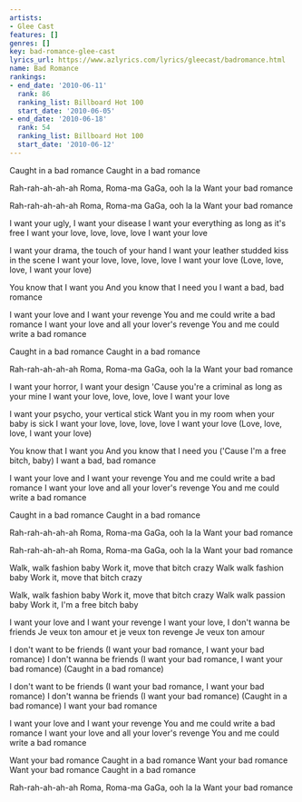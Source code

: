 ```yaml
---
artists:
- Glee Cast
features: []
genres: []
key: bad-romance-glee-cast
lyrics_url: https://www.azlyrics.com/lyrics/gleecast/badromance.html
name: Bad Romance
rankings:
- end_date: '2010-06-11'
  rank: 86
  ranking_list: Billboard Hot 100
  start_date: '2010-06-05'
- end_date: '2010-06-18'
  rank: 54
  ranking_list: Billboard Hot 100
  start_date: '2010-06-12'
---
```


Caught in a bad romance
Caught in a bad romance

Rah-rah-ah-ah-ah
Roma, Roma-ma
GaGa, ooh la la
Want your bad romance

Rah-rah-ah-ah-ah
Roma, Roma-ma
GaGa, ooh la la
Want your bad romance

I want your ugly, I want your disease
I want your everything as long as it's free
I want your love, love, love, love
I want your love

I want your drama, the touch of your hand
I want your leather studded kiss in the scene
I want your love, love, love, love
I want your love
(Love, love, love, I want your love)

You know that I want you
And you know that I need you
I want a bad, bad romance

I want your love and I want your revenge
You and me could write a bad romance
I want your love and all your lover's revenge
You and me could write a bad romance

Caught in a bad romance
Caught in a bad romance

Rah-rah-ah-ah-ah
Roma, Roma-ma
GaGa, ooh la la
Want your bad romance

I want your horror, I want your design
'Cause you're a criminal as long as your mine
I want your love, love, love, love
I want your love

I want your psycho, your vertical stick
Want you in my room when your baby is sick
I want your love, love, love, love
I want your love
(Love, love, love, I want your love)

You know that I want you
And you know that I need you
('Cause I'm a free bitch, baby)
I want a bad, bad romance

I want your love and I want your revenge
You and me could write a bad romance
I want your love and all your lover's revenge
You and me could write a bad romance

Caught in a bad romance
Caught in a bad romance

Rah-rah-ah-ah-ah
Roma, Roma-ma
GaGa, ooh la la
Want your bad romance

Rah-rah-ah-ah-ah
Roma, Roma-ma
GaGa, ooh la la
Want your bad romance

Walk, walk fashion baby
Work it, move that bitch crazy
Walk walk fashion baby
Work it, move that bitch crazy

Walk, walk fashion baby
Work it, move that bitch crazy
Walk walk passion baby
Work it, I'm a free bitch baby

I want your love and I want your revenge
I want your love, I don't wanna be friends
Je veux ton amour et je veux ton revenge
Je veux ton amour

I don't want to be friends
(I want your bad romance, I want your bad romance)
I don't wanna be friends
(I want your bad romance, I want your bad romance)
(Caught in a bad romance)

I don't want to be friends
(I want your bad romance, I want your bad romance)
I don't wanna be friends
(I want your bad romance)
(Caught in a bad romance)
I want your bad romance

I want your love and I want your revenge
You and me could write a bad romance
I want your love and all your lover's revenge
You and me could write a bad romance

Want your bad romance
Caught in a bad romance
Want your bad romance
Want your bad romance
Caught in a bad romance

Rah-rah-ah-ah-ah
Roma, Roma-ma
GaGa, ooh la la
Want your bad romance



